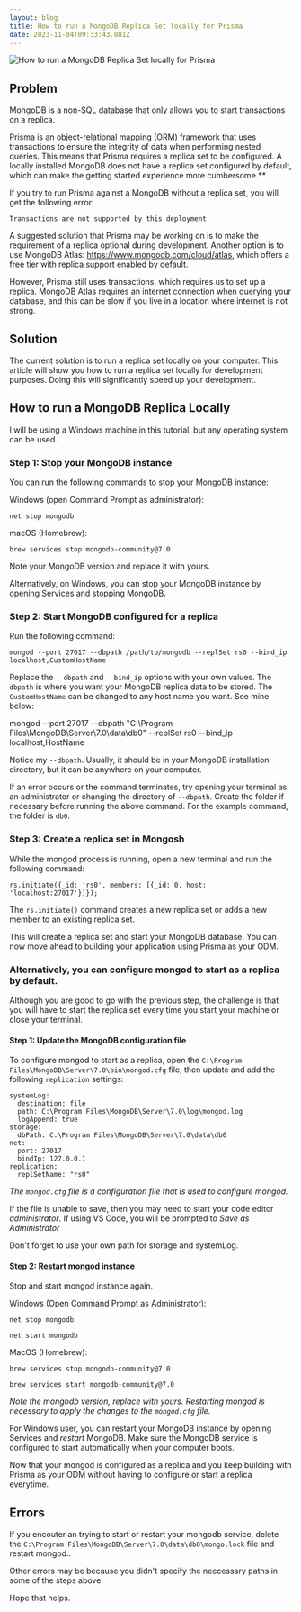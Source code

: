 ```yaml
---
layout: blog
title: How to run a MongoDB Replica Set locally for Prisma
date: 2023-11-04T09:33:43.881Z
---
```

![How to run a MongoDB Replica Set locally for Prisma](http://jeremyikwuje.link/uploads/how-to-run-a-mongodb-replica-set-locally-for-prisma.png)

## Problem

MongoDB is a non-SQL database that only allows you to start transactions on a replica.

Prisma is an object-relational mapping (ORM) framework that uses transactions to ensure the integrity of data when performing nested queries. This means that Prisma requires a replica set to be configured. A locally installed MongoDB does not have a replica set configured by default, which can make the getting started experience more cumbersome.**

If you try to run Prisma against a MongoDB without a replica set, you will get the following error:

```
Transactions are not supported by this deployment
```

A suggested solution that Prisma may be working on is to make the requirement of a replica optional during development. Another option is to use MongoDB Atlas: https://www.mongodb.com/cloud/atlas, which offers a free tier with replica support enabled by default.

However, Prisma still uses transactions, which requires us to set up a replica. MongoDB Atlas requires an internet connection when querying your database, and this can be slow if you live in a location where internet is not strong.

## Solution
The current solution is to run a replica set locally on your computer. This article will show you how to run a replica set locally for development purposes. Doing this will significantly speed up your development.

## How to run a MongoDB Replica Locally
I will be using a Windows machine in this tutorial, but any operating system can be used.


### Step 1: Stop your MongoDB instance
You can run the following commands to stop your MongoDB instance:

Windows (open Command Prompt as administrator):

```
net stop mongodb
```

macOS (Homebrew):
```
brew services stop mongodb-community@7.0
```
Note your MongoDB version and replace it with yours.

Alternatively, on Windows, you can stop your MongoDB instance by opening Services and stopping MongoDB.

### Step 2: Start MongoDB configured for a replica
Run the following command:
```
mongod --port 27017 --dbpath /path/to/mongodb --replSet rs0 --bind_ip localhost,CustomHostName
```
Replace the `--dbpath` and `--bind_ip` options with your own values. The `--dbpath` is where you want your MongoDB replica data to be stored. The `CustomHostName` can be changed to any host name you want. See mine below:

mongod --port 27017 --dbpath "C:\Program Files\MongoDB\Server\7.0\data\db0" --replSet rs0 --bind_ip localhost,HostName

Notice my `--dbpath`. Usually, it should be in your MongoDB installation directory, but it can be anywhere on your computer.

If an error occurs or the command terminates, try opening your terminal as an administrator or changing the directory of `--dbpath`. Create the folder if necessary before running the above command. For the example command, the folder is `db0`.


### Step 3: Create a replica set in Mongosh
While the mongod process is running, open a new terminal and run the following command:

```
rs.initiate({_id: 'rs0', members: [{_id: 0, host: 'localhost:27017'}]});

```

The `rs.initiate()` command creates a new replica set or adds a new member to an existing replica set.

This will create a replica set and start your MongoDB database. You can now move ahead to building your application using Prisma as your ODM.

### Alternatively, you can configure mongod to start as a replica by default.
Although you are good to go with the previous step, the challenge is that you will have to start the replica set every time you start your machine or close your terminal.

#### Step 1: Update the MongoDB configuration file
To configure mongod to start as a replica, open the `C:\Program Files\MongoDB\Server\7.0\bin\mongod.cfg` file, then update and add the following `replication` settings:

```
systemLog:
  destination: file
  path: C:\Program Files\MongoDB\Server\7.0\log\mongod.log
  logAppend: true
storage:
  dbPath: C:\Program Files\MongoDB\Server\7.0\data\db0
net:
  port: 27017
  bindIp: 127.0.0.1
replication:
  replSetName: "rs0"
```
_The `mongod.cfg` file is a configuration file that is used to configure mongod._

If the file is unable to save, then you may need to start your code editor *administrator*. If using VS Code, you will be prompted to _Save as Administrator_

Don't forget to use your own path for storage and systemLog.

#### Step 2: Restart mongod instance
Stop and start mongod instance again.

Windows (Open Command Prompt as Administrator):
```
net stop mongodb
```
```
net start mongodb
```

MacOS (Homebrew):
```
brew services stop mongodb-community@7.0
```
```
brew services start mongodb-community@7.0
```
*Note the mongodb version, replace with yours. Restarting mongod is necessary to apply the changes to the `mongod.cfg` file.*

For Windows user, you can restart your MongoDB instance by opening Services and *restart* MongoDB. Make sure the MongoDB service is configured to start automatically when your computer boots.

Now that your mongod is configured as a replica and you keep building with Prisma as your ODM without having to configure or start a replica everytime. 

## Errors
If you encouter an trying to start or restart your mongodb service, delete the `C:\Program Files\MongoDB\Server\7.0\data\db0\mongo.lock` file and restart mongod.. 

Other errors may be because you didn't specify the neccessary paths in some of the steps above.

Hope that helps.